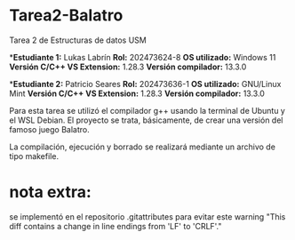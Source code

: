 # Tarea2-Balatro
Tarea 2 de Estructuras de datos USM

*__Estudiante 1:__ Lukas Labrín
    __Rol:__ 202473624-8
    __OS utilizado:__ Windows 11
    __Versión C/C++ VS Extension:__ 1.28.3
    __Versión compilador:__ 13.3.0

*__Estudiante 2:__ Patricio Seares
    __Rol:__ 202473636-1
    __OS utilizado:__ GNU/Linux Mint
    __Versión C/C++ VS Extension:__ 1.28.3
    __Versión compilador:__ 13.3.0


Para esta tarea se utilizó el compilador g++ usando la terminal de Ubuntu y el WSL Debian. El proyecto se trata, básicamente, de crear una versión del famoso juego Balatro.

La compilación, ejecución y borrado se realizará mediante un archivo de tipo makefile.

# nota extra:
se implementó en el repositorio .gitattributes para evitar este warning "This diff contains a change in line endings from 'LF' to 'CRLF'."